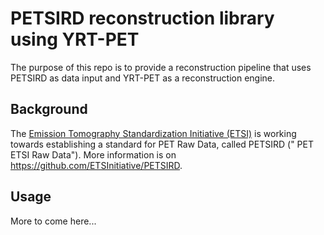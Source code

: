 # PETSIRD reconstruction library using YRT-PET

The purpose of this repo is to provide a reconstruction pipeline that uses
PETSIRD as data input and YRT-PET as a reconstruction engine.

## Background

The [Emission Tomography Standardization Initiative (ETSI)](https://etsinitiative.org/)
is working towards establishing a standard for PET Raw Data, called PETSIRD ("
PET ETSI Raw Data").
More information is on https://github.com/ETSInitiative/PETSIRD.

## Usage
More to come here...
